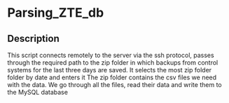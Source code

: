 # Parsing_ZTE_db

## Description

This script connects remotely to the server via the ssh protocol, passes through the required path to the zip folder in which backups from control systems for the last three days are saved. It selects the most zip folder folder by date and enters it
The zip folder contains the csv files we need with the data. We go through all the files, read their data and write them to the MySQL database
